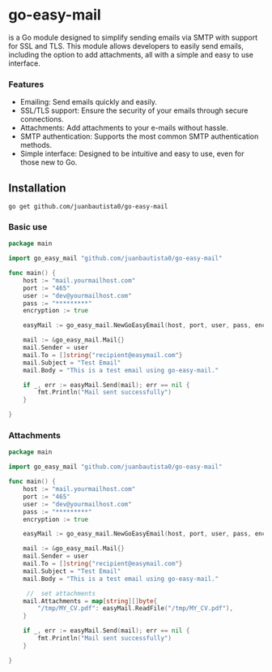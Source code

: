 # go-easy-mail

is a Go module designed to simplify sending emails via SMTP with support for SSL and TLS. This module allows developers to easily send emails, including the option to add attachments, all with a simple and easy to use interface.

### Features

- Emailing: Send emails quickly and easily.
- SSL/TLS support: Ensure the security of your emails through secure connections.
- Attachments: Add attachments to your e-mails without hassle.
- SMTP authentication: Supports the most common SMTP authentication methods.
- Simple interface: Designed to be intuitive and easy to use, even for those new to Go.

## Installation

```
go get github.com/juanbautista0/go-easy-mail

```


### Basic use

```go
package main

import go_easy_mail "github.com/juanbautista0/go-easy-mail"

func main() {
	host := "mail.yourmailhost.com"
	port := "465"
	user := "dev@yourmailhost.com"
	pass := "*********"
	encryption := true

	easyMail := go_easy_mail.NewGoEasyEmail(host, port, user, pass, encryption)

	mail := &go_easy_mail.Mail{}
	mail.Sender = user
	mail.To = []string{"recipient@easymail.com"}
	mail.Subject = "Test Email"
	mail.Body = "This is a test email using go-easy-mail."

	if _, err := easyMail.Send(mail); err == nil {
		fmt.Println("Mail sent successfully")
	}

}
```

### Attachments

```go
package main

import go_easy_mail "github.com/juanbautista0/go-easy-mail"

func main() {
	host := "mail.yourmailhost.com"
	port := "465"
	user := "dev@yourmailhost.com"
	pass := "*********"
	encryption := true

	easyMail := go_easy_mail.NewGoEasyEmail(host, port, user, pass, encryption)

	mail := &go_easy_mail.Mail{}
	mail.Sender = user
	mail.To = []string{"recipient@easymail.com"}
	mail.Subject = "Test Email"
	mail.Body = "This is a test email using go-easy-mail."

     //  set attachments
	mail.Attachments = map[string][]byte{
		"/tmp/MY_CV.pdf": easyMail.ReadFile("/tmp/MY_CV.pdf"),
	}

	if _, err := easyMail.Send(mail); err == nil {
		fmt.Println("Mail sent successfully")
	}

}
```